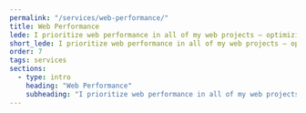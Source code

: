 ```yaml
---
permalink: "/services/web-performance/"
title: Web Performance
lede: I prioritize web performance in all of my web projects — optimizing load times, interactivity, and rendering to create fast, seamless user experiences. My work includes implementing lazy loading, code splitting, and performance budgets across large-scale applications to boost both user satisfaction and business metrics.
short_lede: I prioritize web performance in all of my web projects — optimizing load times, interactivity, and rendering to create fast, seamless user experiences.
order: 7
tags: services
sections:
  - type: intro
    heading: "Web Performance"
    subheading: "I prioritize web performance in all of my web projects — optimizing load times, interactivity, and rendering to create fast, seamless user experiences. My work includes implementing lazy loading, code splitting, and performance budgets across large-scale applications to boost both user satisfaction and business metrics."
---
```

